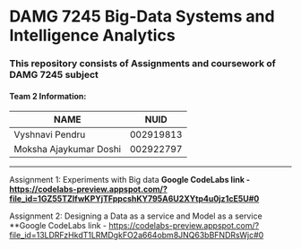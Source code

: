 # DAMG 7245 Big-Data Systems and Intelligence Analytics 
### This repository consists of Assignments and coursework of DAMG 7245 subject

#### Team 2  Information:

| NAME                  |     NUID        |
|-----------------------|-----------------|
| Vyshnavi Pendru       |   002919813     |
| Moksha Ajaykumar Doshi|   002922797     |

--------------------------------------------------------------------------------------------------------------------------------------------------------------
Assignment 1: Experiments with Big data
**Google CodeLabs link - https://codelabs-preview.appspot.com/?file_id=1GZ55TZlfwKPYjTFppcshKY795A6U2XYtp4u0jz1cE5U#0**

Assignment 2: Designing a Data as a service and Model as a service
**Google CodeLabs link - https://codelabs-preview.appspot.com/?file_id=13LDRFzHkdT1LRMDgkFO2a664obm8JNQ63bBFNDRsWjc#0
